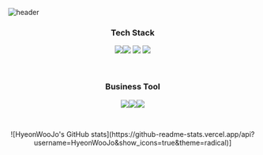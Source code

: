 ![header](https://capsule-render.vercel.app/api?type=soft&color=9033FF&height=300&section=header&text=^-^&fontSize=90&fontColor=FEFEFE)


<h3 align='center'> Tech Stack </h3>


<p align='center'>
<img src="https://img.shields.io/badge/python-3776AB?style=for-the-badge&logo=python&logoColor=white"><img src="https://img.shields.io/badge/django-092E20?style=for-the-badge&logo=django&logoColor=white">
<img src="https://img.shields.io/badge/mysql-4479A1?style=for-the-badge&logo=mysql&logoColor=white"> <img src="https://img.shields.io/badge/linux-FCC624?style=for-the-badge&logo=linux&logoColor=black"> 
</p>

</br>


<h3 align='center'> Business Tool </h3>

<p align='center'>
<img src="https://img.shields.io/badge/github-181717?style=for-the-badge&logo=github&logoColor=white"><img src="https://img.shields.io/badge/git-F05032?style=for-the-badge&logo=git&logoColor=white"><img src="https://img.shields.io/badge/slack-F05032?style=for-the-badge&logo=slack&logoColor=white">
</p>


</br>


<p align='center'>
![HyeonWooJo's GitHub stats](https://github-readme-stats.vercel.app/api?username=HyeonWooJo&show_icons=true&theme=radical)]
</p>
